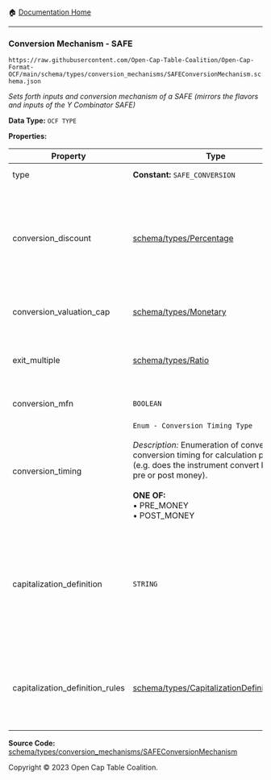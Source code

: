 :house: [Documentation Home](../../../../README.md)

---

### Conversion Mechanism - SAFE

`https://raw.githubusercontent.com/Open-Cap-Table-Coalition/Open-Cap-Format-OCF/main/schema/types/conversion_mechanisms/SAFEConversionMechanism.schema.json`

_Sets forth inputs and conversion mechanism of a SAFE (mirrors the flavors and inputs of the Y Combinator SAFE)_

**Data Type:** `OCF TYPE`

**Properties:**

| Property                        | Type                                                                                                                                                                                                                                                           | Description                                                                                                                    | Required   |
| ------------------------------- | -------------------------------------------------------------------------------------------------------------------------------------------------------------------------------------------------------------------------------------------------------------- | ------------------------------------------------------------------------------------------------------------------------------ | ---------- |
| type                            | **Constant:** `SAFE_CONVERSION`                                                                                                                                                                                                                                | Scalar Constant                                                                                                                | `REQUIRED` |
| conversion_discount             | [schema/types/Percentage](../Percentage.md)                                                                                                                                                                                                                    | What is the percentage discount available upon conversion, if applicable? (decimal representation - e.g. 0.125 for 12.5%)      | -          |
| conversion_valuation_cap        | [schema/types/Monetary](../Monetary.md)                                                                                                                                                                                                                        | What is the valuation cap (if applicable)?                                                                                     | -          |
| exit_multiple                   | [schema/types/Ratio](../Ratio.md)                                                                                                                                                                                                                              | For cash proceeds calculation during a liquidity event.                                                                        | -          |
| conversion_mfn                  | `BOOLEAN`                                                                                                                                                                                                                                                      | Is this an MFN flavored SAFE?                                                                                                  | `REQUIRED` |
| conversion_timing               | `Enum - Conversion Timing Type`</br></br>_Description:_ Enumeration of convertible conversion timing for calculation purposes (e.g. does the instrument convert based on pre or post money).</br></br>**ONE OF:** </br>&bull; PRE_MONEY </br>&bull; POST_MONEY | Should the conversion amount be based on pre or post money capitalization                                                      | `REQUIRED` |
| capitalization_definition       | `STRING`                                                                                                                                                                                                                                                       | How is company capitalization defined for purposes of conversion? If possible, include the legal language from the instrument. | -          |
| capitalization_definition_rules | [schema/types/CapitalizationDefinitionRules](../CapitalizationDefinitionRules.md)                                                                                                                                                                              | The rules for which types of securities would be included in the capitalization definition.                                    | -          |

**Source Code:** [schema/types/conversion_mechanisms/SAFEConversionMechanism](../../../../../schema/types/conversion_mechanisms/SAFEConversionMechanism.schema.json)

Copyright © 2023 Open Cap Table Coalition.
